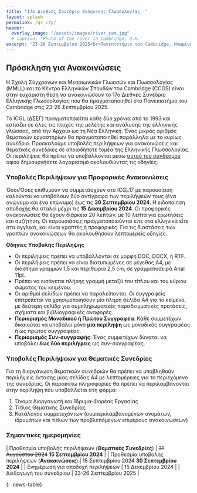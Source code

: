 ```yaml
---
title: "17ο Διεθνές Συνέδριο Ελληνικής Γλωσσολογίας  "
layout: splash
permalink: /gr_cfp/
header:
  overlay_image: "/assets/images/river_cam.jpg"
  # caption: 'Photo of the river in Cambridge, U.K.'
excerpt: "23-26 Σεπτεμβρίου 2025<br>Πανεπιστήμιο του Cambridge, Ηνωμένο Βασίλειο"
---
```


## Πρόσκληση για Ανακοινώσεις

Η Σχολή Σύγχρονων και Μεσαιωνικών Γλωσσών και Γλωσσολογίας (MMLL) και το Κέντρο Ελληνικών Σπουδών του Cambridge (CCGS) είναι στην ευχάριστη θέση να ανακοινώσουν τo 17o Διεθνές Συνέδριο Ελληνικής Γλωσσολογίας που θα πραγματοποιηθεί στο Πανεπιστήμιο του Cambridge στις 23-26 Σεπτεμβρίου 2025.

Το ICGL (ΔΣEΓ) πραγματοποιείται κάθε δύο χρόνια από το 1993 και εστιάζει σε όλες τις πτυχές της μελέτης και ανάλυσης της ελληνικής γλώσσας, από την Αρχαία ως τη Νέα Ελληνική. Ένας μικρός αριθμός θεματικών εργαστηρίων θα πραγματοποιηθεί παράλληλα με το κυρίως συνέδριο. Προσκαλούμε υποβολές περιλήψεων για ανακοινώσεις και θεματικές συνεδρίες σε οποιοδήποτε τομέα της Ελληνικής Γλωσσολογίας. Οι περιλήψεις θα πρέπει να υποβάλλονται μέσω [αυτού του συνδέσμου](https://app.oxfordabstracts.com/stages/47829/submitter) αφού δημιουργήσετε λογαριασμό ακολουθώντας τις οδηγίες.

### Υποβολές Περιλήψεων για Προφορικές Ανακοινώσεις

Όσοι/Όσες επιθυμούν να συμμετάσχουν στο ICGL17 με παρουσίαση καλούνται να υποβάλουν δύο αντίγραφα των περιλήψεών τους (ένα ανώνυμο και ένα επώνυμο) έως τις **30 Σεπτεμβρίου 2024**. Η ειδοποίηση αποδοχής θα σταλεί μέχρι τις **15 Δεκεμβρίου 2024**. Οι προφορικές ανακοινώσεις θα έχουν διάρκεια 20 λεπτών, με 10 λεπτά για ερωτήσεις και συζήτηση. Οι παρουσιάσεις πραγματοποιούνται είτε στα ελληνικά είτε στα αγγλικά, και είναι γραπτές ή προφορικές. Για τις διαστάσεις των γραπτών ανακοινώσεων θα ακολουθήσουν λεπτομερείς οδηγίες.

**Οδηγίες Υποβολής Περίληψης**
- Οι περιλήψεις πρέπει να υποβάλλονται σε μορφή DOC, DOCX, ή RTF.
- Οι περιλήψεις πρέπει να είναι διατυπωμένες σε μέγεθος Α4, με διάστημα γραμμών 1,5 και περιθώρια 2,5 cm, σε γραμματοσειρά Arial 11pt.
- Πρέπει να εισάγεται πλήρης γραμμή μεταξύ του τίτλου και του κύριου σώματος του κειμένου.
- Οι αριθμοί σελίδων πρέπει να παραλείπονται. Οι συγγραφείς επιτρέπεται να χρησιμοποιήσουν μία πλήρη σελίδα Α4 για το κείμενο, με δεύτερη σελίδα για συμπληρωματικές παραδειγματικές προτάσεις, σχήματα και βιβλιογραφικές αναφορές.
- **Περιορισμός Μοναδικού ή Πρώτου Συγγραφέα**: Κάθε συμμετέχων δικαιούται να υποβάλει μόνο **μία περίληψη** ως μοναδικός συγγραφέας ή ως πρώτος συγγραφέας.
- **Περιορισμός Συν-συγγραφής**:  Ένας συμμετέχων δύναται να υποβάλει **έως δύο περιλήψεις** ως συν-συγγραφέας.


### Υποβολές Περιλήψεων για Θεματικές Συνεδρίες

Για τη διοργάνωση θεματικών συνεδριών θα πρέπει να υποβληθούν περιλήψεις έκτασης μιας σελίδας Α4 με λεπτομέρειες για το περιεχόμενο της συνεδρίας. Οι παρακάτω πληροφορίες θα πρέπει να περιλαμβάνονται στην περίληψη που υποβάλλεται στη φόρμα:
1.	Όνομα Διοργανωτή και Ίδρυμα-Φορέας Εργασίας
2.	Τίτλος Θεματικής Συνεδρίας
3.	Κατάλογος συμμετεχόντων (συμπεριλαμβανομένων ονομάτων, ιδρυμάτων και τίτλων των προβλεπόμενων επιμέρους ανακοινώσεων)

### Σημαντικές ημερομηνίες

<style>
.news-table { font-size: .9em; table-layout: fixed;}
.news-table tr td:nth-child(1) { font-weight: bold; width: 10em; }
</style>
| Προθεσμία υποβολής περιλήψεων (**Θεματικές Συνεδρίες**) | ~~31 Αυγούστου 2024~~ **15 Σεπτεμβρίου 2024** |
| Προθεσμία υποβολής περιλήψεων (**Ανακοινώσεις**) | ~~15 Σεπτεμβρίου 2024~~ **30 Σεπτεμβρίου 2024** |
| Ενημέρωση για αποδοχή περιλήψεων | 15 Δεκεμβρίου 2024 |
| Διεξαγωγή του συνεδρίου | 23-26 Σεπτεμβρίου 2025 |

{: .news-table}
